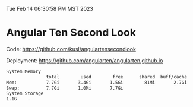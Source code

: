 Tue Feb 14 06:30:58 PM MST 2023

# Angular Ten Second Look

Code: https://github.com/kusl/angulartensecondlook

Deployment: https://github.com/angularten/angularten.github.io

```bash
System Memory
               total        used        free      shared  buff/cache   available
Mem:           7.7Gi       3.4Gi       1.5Gi        81Mi       2.7Gi       3.9Gi
Swap:          7.7Gi       1.0Mi       7.7Gi
System Storage
1.1G	.
```
```bash
